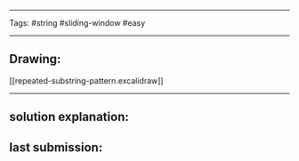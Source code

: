 

----

Tags: #string #sliding-window #easy

----

## Drawing:
[[repeated-substring-pattern.excalidraw]]

----


## solution explanation:


## last submission:
```javascript

```



